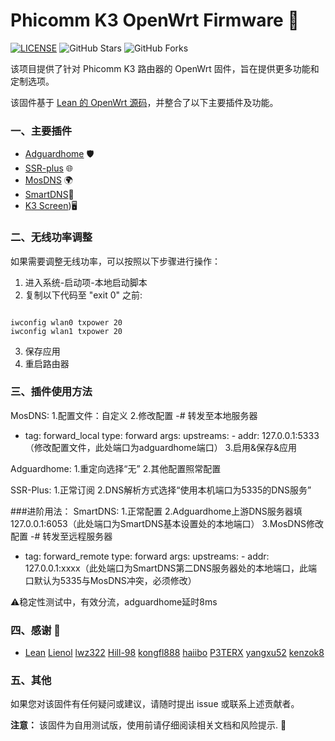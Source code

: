 
# Phicomm K3 OpenWrt Firmware 🚀
[![LICENSE](https://img.shields.io/github/license/mashape/apistatus.svg?style=flat-square&label=LICENSE)](https://github.com/JE668/Phicomm-K3-LEDE-Firmware-Lean/blob/master/LICENSE)
![GitHub Stars](https://img.shields.io/github/stars/JE668/Phicomm-K3-LEDE-Firmware-Lean.svg?style=flat-square&label=Stars&logo=github)
![GitHub Forks](https://img.shields.io/github/forks/JE668/Phicomm-K3-LEDE-Firmware-Lean.svg?style=flat-square&label=Forks&logo=github)

该项目提供了针对 Phicomm K3 路由器的 OpenWrt 固件，旨在提供更多功能和定制选项。

该固件基于 [Lean 的 OpenWrt 源码](https://github.com/coolsnowwolf/lede)，并整合了以下主要插件及功能。

### 一、主要插件

- [Adguardhome](https://github.com/kongfl888/luci-app-adguardhome) 🛡️
- [SSR-plus](https://github.com/fw876/helloworld) 🌐
- [MosDNS](https://github.com/sbwml/luci-app-mosdns) 🌍
- [SmartDNS](https://github.com/pymumu/openwrt-smartdns)🛜
- [K3 Screen](https://github.com/lwz322/k3screenctrl_build))🖥️


### 二、无线功率调整

如果需要调整无线功率，可以按照以下步骤进行操作：

1. 进入系统-启动项-本地启动脚本
2. 复制以下代码至 "exit 0" 之前:
```shell

iwconfig wlan0 txpower 20
iwconfig wlan1 txpower 20

```
3. 保存应用
4. 重启路由器


### 三、插件使用方法

MosDNS:
1.配置文件：自定义
2.修改配置
-# 转发至本地服务器
  - tag: forward_local
    type: forward
    args:
      upstreams:
        - addr: 127.0.0.1:5333（修改配置文件，此处端口为adguardhome端口）
3.启用&保存&应用

Adguardhome:
1.重定向选择“无”
2.其他配置照常配置

SSR-Plus:
1.正常订阅
2.DNS解析方式选择“使用本机端口为5335的DNS服务”

###进阶用法：
SmartDNS:
1.正常配置
2.Adguardhome上游DNS服务器填 127.0.0.1:6053（此处端口为SmartDNS基本设置处的本地端口）
3.MosDNS修改配置
-# 转发至远程服务器
  - tag: forward_remote
    type: forward
    args:
      upstreams:
        - addr: 127.0.0.1:xxxx（此处端口为SmartDNS第二DNS服务器处的本地端口，此端口默认为5335与MosDNS冲突，必须修改）
   
⚠️稳定性测试中，有效分流，adguardhome延时8ms


### 四、感谢 🙏

- [Lean](https://github.com/coolsnowwolf)  [Lienol](https://github.com/Lienol)  [lwz322](https://github.com/lwz322)  [Hill-98](https://github.com/Hill-98)  [kongfl888](https://github.com/kongfl888) [haiibo](https://github.com/haiibo)  [P3TERX](https://github.com/P3TERX)  [yangxu52](https://github.com/yangxu52)  [kenzok8](https://github.com/kenzok8) 


### 五、其他

如果您对该固件有任何疑问或建议，请随时提出 issue 或联系上述贡献者。

**注意：** 该固件为自用测试版，使用前请仔细阅读相关文档和风险提示. 🚨
